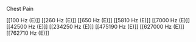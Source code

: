 Chest Pain

[[100 Hz (E)]]
[[260 Hz (E)]]
[[650 Hz (E)]]
[[5810 Hz (E)]]
[[7000 Hz (E)]]
[[42500 Hz (E)]]
[[234250 Hz (E)]]
[[475190 Hz (E)]]
[[627000 Hz (E)]]
[[762710 Hz (E)]]